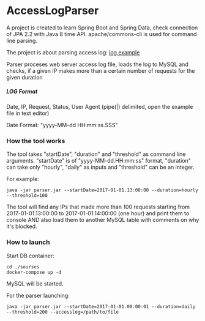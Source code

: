 # AccessLogParser

A project is created to learn Spring Boot and Spring Data, check connection of JPA 2.2 with Java 8 time API.
apache/commons-cli is used for command line parsing.


The project is about parsing access log: [log example](https://drive.google.com/file/d/1fnHvWaZb0LJQnMmugAMLaHcsPIADjbB_/view?usp=sharing)

Parser proceses web server access log file, loads the log to MySQL and checks,
 if a given IP makes more than a certain number of requests for the given duration

##### LOG Format
Date, IP, Request, Status, User Agent (pipe(|) delimited, open the example file in text editor)

Date Format: "yyyy-MM-dd HH:mm:ss.SSS"

### How the tool works
The tool takes "startDate", "duration" and "threshold" as command line arguments. "startDate" is of "yyyy-MM-dd.HH:mm:ss" format, 
"duration" can take only "hourly", "daily" as inputs and "threshold" can be an integer.

For example:

`java -jar parser.jar --startDate=2017-01-01.13:00:00 --duration=hourly --threshold=100`

The tool will find any IPs that made more than 100 requests starting from 2017-01-01.13:00:00 to 2017-01-01.14:00:00 (one hour) 
and print them to console AND also load them to another MySQL table with comments on why it's blocked.

### How to launch

Start DB container:
```
cd ./sourses
docker-compose up -d
```

MySQL will be started.

For the parser launching:

`java -jar parser.jar --startDate=2017-01-01.00:00:01 --duration=daily --threshold=200 --accesslog=/path/to/file`


